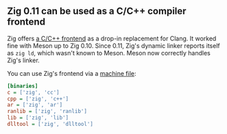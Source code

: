 ## Zig 0.11 can be used as a C/C++ compiler frontend

Zig offers
[a C/C++ frontend](https://andrewkelley.me/post/zig-cc-powerful-drop-in-replacement-gcc-clang.html) as a drop-in replacement for Clang. It worked fine with Meson up to Zig 0.10. Since 0.11, Zig's
dynamic linker reports itself as `zig ld`, which wasn't known to Meson. Meson now correctly handles
Zig's linker.

You can use Zig's frontend via a [machine file](Machine-files.md):

```ini
[binaries]
c = ['zig', 'cc']
cpp = ['zig', 'c++']
ar = ['zig', 'ar']
ranlib = ['zig', 'ranlib']
lib = ['zig', 'lib']
dlltool = ['zig', 'dlltool']
```
